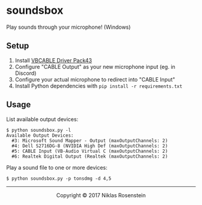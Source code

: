 # soundsbox

Play sounds through your microphone! (Windows)

## Setup

1) Install [VBCABLE Driver Pack43](https://www.vb-audio.com/Cable/index.htm)
2) Configure "CABLE Output" as your new microphone input (eg. in Discord)
3) Configure your actual microphone to redirect into "CABLE Input"
4) Install Python dependencies with `pip install -r requirements.txt`

## Usage

List available output devices:

```
$ python soundsbox.py -l
Available Output Devices:
  #3: Microsoft Sound Mapper - Output (maxOutputChannels: 2)
  #4: Dell S2716DG-8 (NVIDIA High Def (maxOutputChannels: 2)
  #5: CABLE Input (VB-Audio Virtual C (maxOutputChannels: 2)
  #6: Realtek Digital Output (Realtek (maxOutputChannels: 2)
```

Play a sound file to one or more devices:

```
$ python soundsbox.py -p tonsdmg -d 4,5
```

---

<p align="center">Copyright &copy; 2017 Niklas Rosenstein</p>
